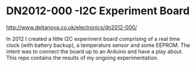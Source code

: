 # DN2012-000 -I2C Experiment Board
http://www.deltanova.co.uk/electronics/dn2012-000/

In 2012 I created a little I2C experiment board comprising of a real time clock (with battery backup), a temperature sensor and some EEPROM. The intent was to connect the board up to an Arduino and have a play about. This repo contains the results of my ongoing experimentation.
